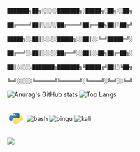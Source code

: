 
```
                                          ███████╗██╗░░░░░███████╗░█████╗░██╗░░██╗
                                          ██╔════╝██║░░░░░██╔════╝██╔══██╗██║░██╔╝
                                          █████╗░░██║░░░░░█████╗░░██║░░╚═╝█████═╝░
                                          ██╔══╝░░██║░░░░░██╔══╝░░██║░░██╗██╔═██╗░
                                          ██║░░░░░███████╗███████╗╚█████╔╝██║░╚██╗
                                          ╚═╝░░░░░╚══════╝╚══════╝░╚════╝░╚═╝░░╚═╝
```



![Anurag's GitHub stats](https://github-readme-stats.vercel.app/api?username=00fleck&show_icons=true&theme=dark)
![Top Langs](https://github-readme-stats.vercel.app/api/top-langs/?username=00fleck&layout=compact&show_icons=true&theme=dark)

<div style="display: inline_block"><br>
 <img align="center" alt="Python" height="30" width="40" src="https://raw.githubusercontent.com/devicons/devicon/master/icons/python/python-original.svg">
 <img align="center" alt="bash" height="30" width="35" src="https://github.com/00fleck/00fleck/assets/70480704/70e04056-68db-4bc2-95f3-cef46e1aa2f6">
 <img align="center" alt="pingu" height="30" width="40" <img src="https://cdn.jsdelivr.net/gh/devicons/devicon@latest/icons/linux/linux-original.svg" />
 <img align="center" alt="kali" height="30" width="30" <img src="https://github.com/00fleck/00fleck/assets/70480704/36490f3f-18f4-4051-9972-b5ea1d372ca0" />
 
</div>
  
  ##


 
<div> 
 <a href="https://discord.gg" target="_blank"><img src="https://img.shields.io/badge/Discord-7289DA?style=for-the-badge&logo=discord&logoColor=white" target="_blank"></a> 
  
</div>



